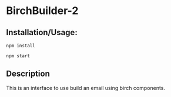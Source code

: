 # BirchBuilder-2

## Installation/Usage:

```npm install```

```npm start```

## Description

This is an interface to use build an email using birch components.